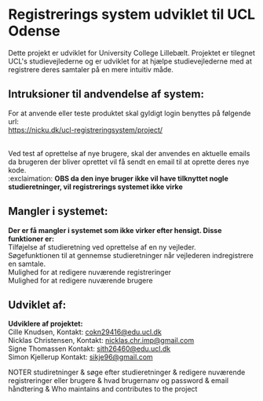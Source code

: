 # Registrerings system udviklet til UCL Odense

Dette projekt er udviklet for University College Lillebælt.
Projektet er tilegnet UCL's studievejlederne og er udviklet for at hjælpe 
studievejlederne med at registrere deres samtaler på en mere intuitiv måde. <br>

## Intruksioner til andvendelse af system:
For at anvende eller teste produktet skal gyldigt login benyttes på følgende url: <br>
<a href="https://nicku.dk/ucl-registreringsystem/project">https://nicku.dk/ucl-registreringsystem/project/</a> <br> <br>

Ved test af oprettelse af nye brugere, skal der anvendes en aktuelle emails da brugeren der bliver oprettet vil få sendt en email til at oprette deres nye kode. <br>
:exclaimation: **OBS da den inye bruger ikke vil have tilknyttet nogle studieretninger, vil registrerings systemet ikke virke**

## Mangler i systemet:
**Der er få mangler i systemet som ikke virker efter hensigt. Disse funktioner er:**<br>
Tilføjelse af studieretning ved oprettelse af en ny vejleder.<br>
Søgefunktionen til at gennemse studieretninger når vejlederen indregistrere en samtale.<br>
Mulighed for at redigere nuværende registreringer<br>
Mulighed for at redigere nuværende brugere<br>


## Udviklet af:
**Udviklere af projektet:** <br>
Cille Knudsen, Kontakt: cokn29416@edu.ucl.dk <br>
Nicklas Christensen, Kontakt: nicklas.chr.imp@gmail.com<br>
Signe Thomassen Kontakt: sith26460@edu.ucl.dk <br>
Simon Kjellerup Kontakt: sikje96@gmail.com <br>


NOTER
studiretninger & søge efter studieretninger & redigere nuværende registreringer eller brugere & hvad brugernanv og password & email håndtering &  Who maintains and contributes to the project